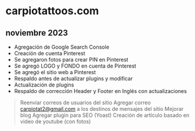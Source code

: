 # carpiotattoos.com

## noviembre 2023

* Agregación de Google Search Console
* Creación de cuenta Pinterest
* Se agregaron fotos para crear PIN en Pinterest
* Se agregó LOGO y FONDO en cuenta de Pinterest
* Se agregó el sitio web a Pinterest
* Respaldo antes de actualizar plugins y modificar
* Actualización de plugins
* Respaldo de corrección Header y Footer en Inglés con actualizaciones


>Reenviar correos de usuarios del sitio
>Agregar correo carpiotat2@gmail.com a los destinos de mensajes del sitio
>Mejorar blog
>Agregar plugin para SEO (Yoast)
>Creación de artículo basado en video de youtube (con fotos)

